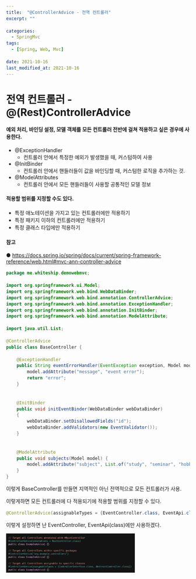 ```yaml
---
title:  "@ControllerAdvice - 전역 컨트롤러"
excerpt: ""

categories:
  - SpringMvc
tags:
  - [Spring, Web, Mvc]
 
date: 2021-10-16
last_modified_at: 2021-10-16
---
```




# 전역 컨트롤러 - @(Rest)ControllerAdvice



#### 예외 처리, 바인딩 설정, 모델 객체를 모든 컨트롤러 전반에 걸쳐 적용하고 싶은 경우에 사용한다.

- @ExceptionHandler
  - 컨트롤러 안에서 특정한 예외가 발생했을 때, 커스텀하여 사용
- @InitBinder
  - 컨트롤러 안에서 핸들러들이 값을 바인딩할 때, 커스텀한 로직을 추가하는 것.
- @ModelAttributes
  - 컨트롤러 안에서 모든 핸들러들이 사용할 공통적인 모델 정보

#### 적용할 범위를 지정할 수도 있다.

- 특정 애노테이션을 가지고 있는 컨트롤러에만 적용하기
- 특정 패키지 이하의 컨트롤러에만 적용하기
- 특정 클래스 타입에만 적용하기

#### 참고

● https://docs.spring.io/spring/docs/current/spring-framework-reference/web.html#mvc-ann-controller-advice



```java
package me.whiteship.demowebmvc;

import org.springframework.ui.Model;
import org.springframework.web.bind.WebDataBinder;
import org.springframework.web.bind.annotation.ControllerAdvice;
import org.springframework.web.bind.annotation.ExceptionHandler;
import org.springframework.web.bind.annotation.InitBinder;
import org.springframework.web.bind.annotation.ModelAttribute;

import java.util.List;

@ControllerAdvice
public class BaseController {

    @ExceptionHandler
    public String eventErrorHandler(EventException exception, Model model) {
        model.addAttribute("message", "event error");
        return "error";
    }


    @InitBinder
    public void initEventBinder(WebDataBinder webDataBinder)
    {
        webDataBinder.setDisallowedFields("id");
        webDataBinder.addValidators(new EventValidator());
    }


    @ModelAttribute
    public void subjects(Model model) {
        model.addAttribute("subject", List.of("study", "seminar", "hobby", "social"));
    }
}
```

이렇게 BaseController를 만들면 지역적인 아닌 전역적으로 모든 컨트롤러가 사용.

이렇게하면 모든 컨트롤러에 다 적용되기에 적용할 범위를 지정할 수 있다.

```java
@ControllerAdvice(assignableTypes = {EventController.class, EventApi.class)
```

이렇게 설정하면 난 EventController, EventApi(class)에만 사용하겠다.

<img src="/assets/images/image-20211016051250629.png" alt="image-20211016051250629" style="width:70%;" />

